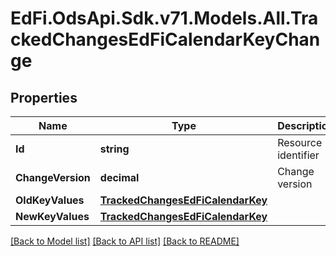 # EdFi.OdsApi.Sdk.v71.Models.All.TrackedChangesEdFiCalendarKeyChange

## Properties

Name | Type | Description | Notes
------------ | ------------- | ------------- | -------------
**Id** | **string** | Resource identifier | [optional] 
**ChangeVersion** | **decimal** | Change version | [optional] 
**OldKeyValues** | [**TrackedChangesEdFiCalendarKey**](TrackedChangesEdFiCalendarKey.md) |  | [optional] 
**NewKeyValues** | [**TrackedChangesEdFiCalendarKey**](TrackedChangesEdFiCalendarKey.md) |  | [optional] 

[[Back to Model list]](../README.md#documentation-for-models) [[Back to API list]](../README.md#documentation-for-api-endpoints) [[Back to README]](../README.md)

